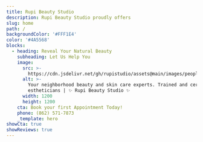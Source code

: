 ```yaml
---
title: Rupi Beauty Studio
description: Rupi Beauty Studio proudly offers
slug: home
path: /
backgroundColor: '#FFF1E4'
color: '#4A5568'
blocks:
  - heading: Reveal Your Natural Beauty
    subheading: Let Us Help You
    image:
      src: >-
        https://cdn.jsdelivr.net/gh/rupistudio/assets@main/images/people/hero-composite.png
      alt: >-
        Your neighborhood beauty and skin care experts. Trained and certified
        estheticians | ✨ Rupi Beauty Studio ✨
      width: 1200
      height: 1200
    cta: Book your first Appointment Today!
    phone: (862) 571-7873
    _template: hero
showCta: true
showReviews: true
---
```


